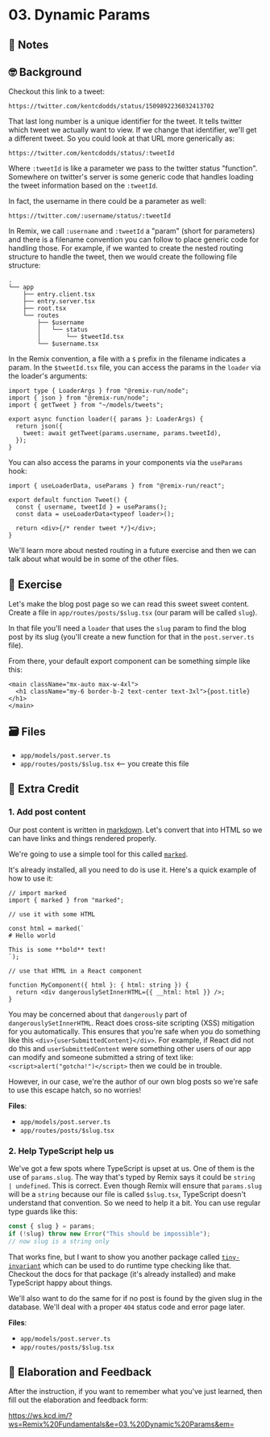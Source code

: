 # 03. Dynamic Params

## 📝 Notes

## 🤓 Background

Checkout this link to a tweet:

```
https://twitter.com/kentcdodds/status/1509892236032413702
```

That last long number is a unique identifier for the tweet. It tells twitter
which tweet we actually want to view. If we change that identifier, we'll get a
different tweet. So you could look at that URL more generically as:

```
https://twitter.com/kentcdodds/status/:tweetId
```

Where `:tweetId` is like a parameter we pass to the twitter status "function".
Somewhere on twitter's server is some generic code that handles loading the
tweet information based on the `:tweetId`.

In fact, the username in there could be a parameter as well:

```
https://twitter.com/:username/status/:tweetId
```

In Remix, we call `:username` and `:tweetId` a "param" (short for parameters)
and there is a filename convention you can follow to place generic code for
handling those. For example, if we wanted to create the nested routing structure
to handle the tweet, then we would create the following file structure:

```
.
└── app
    ├── entry.client.tsx
    ├── entry.server.tsx
    ├── root.tsx
    └── routes
        ├── $username
        │   └── status
        │       └── $tweetId.tsx
        └── $username.tsx
```

In the Remix convention, a file with a `$` prefix in the filename indicates a
param. In the `$tweetId.tsx` file, you can access the params in the `loader` via
the loader's arguments:

```tsx
import type { LoaderArgs } from "@remix-run/node";
import { json } from "@remix-run/node";
import { getTweet } from "~/models/tweets";

export async function loader({ params }: LoaderArgs) {
  return json({
    tweet: await getTweet(params.username, params.tweetId),
  });
}
```

You can also access the params in your components via the `useParams` hook:

```tsx
import { useLoaderData, useParams } from "@remix-run/react";

export default function Tweet() {
  const { username, tweetId } = useParams();
  const data = useLoaderData<typeof loader>();

  return <div>{/* render tweet */}</div>;
}
```

We'll learn more about nested routing in a future exercise and then we can talk
about what would be in some of the other files.

## 💪 Exercise

Let's make the blog post page so we can read this sweet sweet content. Create a
file in `app/routes/posts/$slug.tsx` (our param will be called `slug`).

In that file you'll need a `loader` that uses the `slug` param to find the blog
post by its slug (you'll create a new function for that in the `post.server.ts`
file).

From there, your default export component can be something simple like this:

```tsx
<main className="mx-auto max-w-4xl">
  <h1 className="my-6 border-b-2 text-center text-3xl">{post.title}</h1>
</main>
```

## 🗃 Files

- `app/models/post.server.ts`
- `app/routes/posts/$slug.tsx` <-- you create this file

## 💯 Extra Credit

### 1. Add post content

Our post content is written in [markdown](https://www.markdownguide.org/). Let's
convert that into HTML so we can have links and things rendered properly.

We're going to use a simple tool for this called
[`marked`](https://npm.im/marked).

It's already installed, all you need to do is use it. Here's a quick example of
how to use it:

```tsx
// import marked
import { marked } from "marked";

// use it with some HTML

const html = marked(`
# Hello world

This is some **bold** text!
`);

// use that HTML in a React component

function MyComponent({ html }: { html: string }) {
  return <div dangerouslySetInnerHTML={{ __html: html }} />;
}
```

You may be concerned about that `dangerously` part of `dangerouslySetInnerHTML`.
React does cross-site scripting (XSS) mitigation for you automatically. This
ensures that you're safe when you do something like this
`<div>{userSubmittedContent}</div>`. For example, if React did not do this and
`userSubmittedContent` were something other users of our app can modify and
someone submitted a string of text like: `<script>alert("gotcha!")</script>`
then we could be in trouble.

However, in our case, we're the author of our own blog posts so we're safe to
use this escape hatch, so no worries!

**Files**:

- `app/models/post.server.ts`
- `app/routes/posts/$slug.tsx`

### 2. Help TypeScript help us

We've got a few spots where TypeScript is upset at us. One of them is the use of
`params.slug`. The way that's typed by Remix says it could be
`string | undefined`. This is correct. Even though Remix will ensure that
`params.slug` will be a `string` because our file is called `$slug.tsx`,
TypeScript doesn't understand that convention. So we need to help it a bit. You
can use regular type guards like this:

```ts
const { slug } = params;
if (!slug) throw new Error("This should be impossible");
// now slug is a string only
```

That works fine, but I want to show you another package called
[`tiny-invariant`](https://npm.im/tiny-invariant) which can be used to do
runtime type checking like that. Checkout the docs for that package (it's
already installed) and make TypeScript happy about things.

We'll also want to do the same for if no post is found by the given slug in the
database. We'll deal with a proper `404` status code and error page later.

**Files**:

- `app/models/post.server.ts`
- `app/routes/posts/$slug.tsx`

## 🦉 Elaboration and Feedback

After the instruction, if you want to remember what you've just learned, then
fill out the elaboration and feedback form:

https://ws.kcd.im/?ws=Remix%20Fundamentals&e=03.%20Dynamic%20Params&em=
